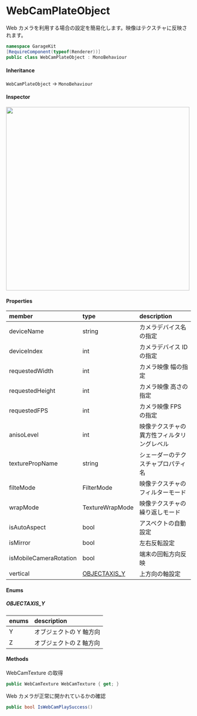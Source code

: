 # WebCamPlateObject

Web カメラを利用する場合の設定を簡易化します。映像はテクスチャに反映されます。

```csharp
namespace GarageKit
[RequireComponent(typeof(Renderer))]
public class WebCamPlateObject : MonoBehaviour
```

#### Inheritance

`WebCamPlateObject` -> `MonoBehaviour`

#### Inspector

<img src="~/image/script_reference/webcamplateobject_inspector.png" width="500px"/>

#### Properties

|member|type|description|
|:--|:--|:--|
|deviceName|string|カメラデバイス名の指定|
|deviceIndex|int|カメラデバイス ID の指定|
|requestedWidth|int|カメラ映像 幅の指定|
|requestedHeight|int|カメラ映像 高さの指定|
|requestedFPS|int|カメラ映像 FPS の指定|
|anisoLevel|int|映像テクスチャの異方性フィルタリングレベル|
|texturePropName|string|シェーダーのテクスチャプロパティ名|
|filteMode|FilterMode|映像テクスチャのフィルターモード|
|wrapMode|TextureWrapMode|映像テクスチャの繰り返しモード|
|isAutoAspect|bool|アスペクトの自動設定|
|isMirror|bool|左右反転設定|
|isMobileCameraRotation|bool|端末の回転方向反映|
|vertical|[OBJECTAXIS_Y](#objectaxis_y)|上方向の軸設定|

#### Enums

##### __OBJECTAXIS_Y__

|enums|description|
|:--|:--|
|Y|オブジェクトの Y 軸方向|
|Z|オブジェクトの Z 軸方向|

#### Methods

WebCamTexture の取得
```csharp
public WebCamTexture WebCamTexture { get; }
```

Web カメラが正常に開かれているかの確認
```csharp
public bool IsWebCamPlaySuccess()
```
